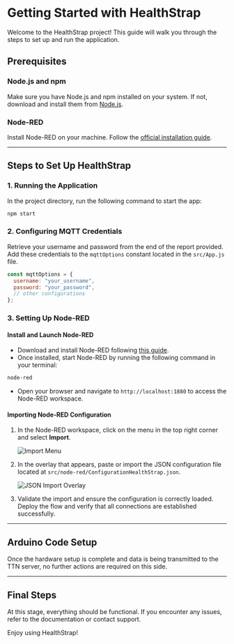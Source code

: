 # Getting Started with HealthStrap

Welcome to the HealthStrap project! This guide will walk you through the steps to set up and run the application.

## Prerequisites

### Node.js and npm
Make sure you have Node.js and npm installed on your system. If not, download and install them from [Node.js](https://nodejs.org/).

### Node-RED
Install Node-RED on your machine. Follow the [official installation guide](https://nodered.org/docs/getting-started/local).

---

## Steps to Set Up HealthStrap

### 1. Running the Application
In the project directory, run the following command to start the app:

```bash
npm start
```

### 2. Configuring MQTT Credentials
Retrieve your username and password from the end of the report provided. Add these credentials to the `mqttOptions` constant located in the `src/App.js` file.

```javascript
const mqttOptions = {
  username: "your_username",
  password: "your_password",
  // other configurations
};
```

### 3. Setting Up Node-RED

#### Install and Launch Node-RED
- Download and install Node-RED following [this guide](https://nodered.org/docs/getting-started/local).
- Once installed, start Node-RED by running the following command in your terminal:

```bash
node-red
```

- Open your browser and navigate to `http://localhost:1880` to access the Node-RED workspace.

#### Importing Node-RED Configuration
1. In the Node-RED workspace, click on the menu in the top right corner and select **Import**.

   ![Import Menu](https://github.com/user-attachments/assets/fcaf5751-e7ba-490c-9ca6-a1cdf41e4e63)

2. In the overlay that appears, paste or import the JSON configuration file located at `src/node-red/ConfigurationHealthStrap.json`.

   ![JSON Import Overlay](https://github.com/user-attachments/assets/8873854a-5eb2-40b9-888f-1258e48df012)

3. Validate the import and ensure the configuration is correctly loaded. Deploy the flow and verify that all connections are established successfully.

---

## Arduino Code Setup
Once the hardware setup is complete and data is being transmitted to the TTN server, no further actions are required on this side.

---

## Final Steps
At this stage, everything should be functional. If you encounter any issues, refer to the documentation or contact support.

Enjoy using HealthStrap!

